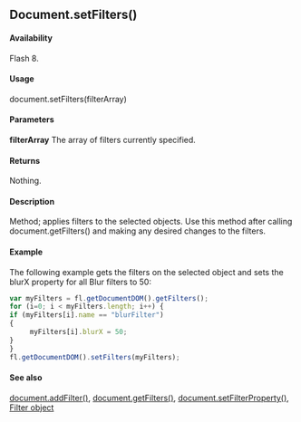 ## Document.setFilters()

#### Availability

Flash 8.

#### Usage

document.setFilters(filterArray)

#### Parameters

**filterArray** The array of filters currently specified.

#### Returns

Nothing.

#### Description

Method; applies filters to the selected objects. Use this method after calling document.getFilters() and making any desired changes to the filters.

#### Example

The following example gets the filters on the selected object and sets the blurX property for all Blur filters to 50:

```javascript
var myFilters = fl.getDocumentDOM().getFilters();
for (i=0; i < myFilters.length; i++) {
if (myFilters[i].name == "blurFilter")
{
     myFilters[i].blurX = 50;
}
}
fl.getDocumentDOM().setFilters(myFilters);

```

#### See also

[document.addFilter()](../Document_object/documen3.md), [document.getFilters()](../Document_object/docume79.md), [document.setFilterProperty()](../Document_object/docum520.md), [Filter object](../Filter_object/filter_summary.md)
